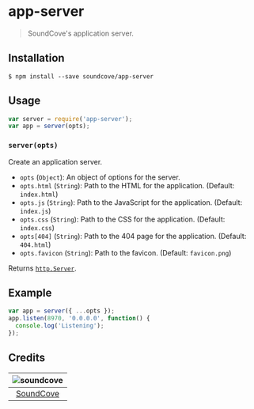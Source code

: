 # app-server
> SoundCove's application server.

## Installation
```shell
$ npm install --save soundcove/app-server
```

## Usage
```javascript
var server = require('app-server');
var app = server(opts);
```

### `server(opts)`
Create an application server.
 - `opts` (`Object`): An object of options for the server.
 - `opts.html` (`String`): Path to the HTML for the application. (Default: `index.html`)
 - `opts.js` (`String`): Path to the JavaScript for the application. (Default: `index.js`)
 - `opts.css` (`String`): Path to the CSS for the application. (Default: `index.css`)
 - `opts[404]` (`String`): Path to the 404 page for the application. (Default: `404.html`)
 - `opts.favicon` (`String`): Path to the favicon. (Default: `favicon.png`)

Returns [`http.Server`][node-server].

## Example
```javascript
var app = server({ ...opts });
app.listen(8970, '0.0.0.0', function() {
  console.log('Listening');
});
```

## Credits
| ![soundcove][avatar] |
|:---:|
| [SoundCove][github] |

  [avatar]: https://avatars.githubusercontent.com/u/15117174?v=3&s=125
  [github]: https://github.com/soundcove
  [node-server]: https://nodejs.org/api/net.html#net_class_net_server
